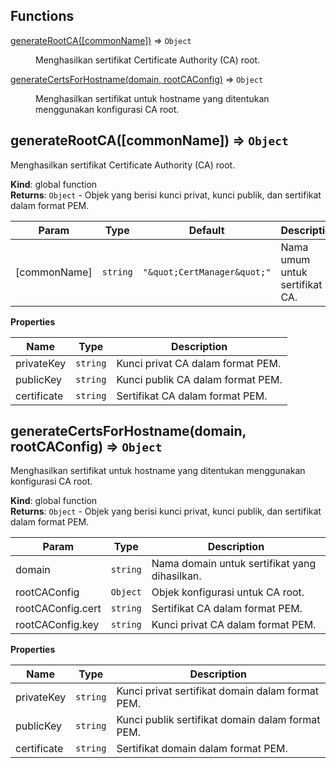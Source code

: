 ## Functions

<dl>
<dt><a href="#generateRootCA">generateRootCA([commonName])</a> ⇒ <code>Object</code></dt>
<dd><p>Menghasilkan sertifikat Certificate Authority (CA) root.</p>
</dd>
<dt><a href="#generateCertsForHostname">generateCertsForHostname(domain, rootCAConfig)</a> ⇒ <code>Object</code></dt>
<dd><p>Menghasilkan sertifikat untuk hostname yang ditentukan menggunakan konfigurasi CA root.</p>
</dd>
</dl>

<a name="generateRootCA"></a>

## generateRootCA([commonName]) ⇒ <code>Object</code>

Menghasilkan sertifikat Certificate Authority (CA) root.

**Kind**: global function  
**Returns**: <code>Object</code> - Objek yang berisi kunci privat, kunci publik, dan sertifikat dalam format PEM.

| Param        | Type                | Default                                            | Description                    |
| ------------ | ------------------- | -------------------------------------------------- | ------------------------------ |
| [commonName] | <code>string</code> | <code>&quot;\&quot;CertManager\&quot;&quot;</code> | Nama umum untuk sertifikat CA. |

**Properties**

| Name        | Type                | Description                       |
| ----------- | ------------------- | --------------------------------- |
| privateKey  | <code>string</code> | Kunci privat CA dalam format PEM. |
| publicKey   | <code>string</code> | Kunci publik CA dalam format PEM. |
| certificate | <code>string</code> | Sertifikat CA dalam format PEM.   |

<a name="generateCertsForHostname"></a>

## generateCertsForHostname(domain, rootCAConfig) ⇒ <code>Object</code>

Menghasilkan sertifikat untuk hostname yang ditentukan menggunakan konfigurasi CA root.

**Kind**: global function  
**Returns**: <code>Object</code> - Objek yang berisi kunci privat, kunci publik, dan sertifikat dalam format PEM.

| Param             | Type                | Description                                   |
| ----------------- | ------------------- | --------------------------------------------- |
| domain            | <code>string</code> | Nama domain untuk sertifikat yang dihasilkan. |
| rootCAConfig      | <code>Object</code> | Objek konfigurasi untuk CA root.              |
| rootCAConfig.cert | <code>string</code> | Sertifikat CA dalam format PEM.               |
| rootCAConfig.key  | <code>string</code> | Kunci privat CA dalam format PEM.             |

**Properties**

| Name        | Type                | Description                                      |
| ----------- | ------------------- | ------------------------------------------------ |
| privateKey  | <code>string</code> | Kunci privat sertifikat domain dalam format PEM. |
| publicKey   | <code>string</code> | Kunci publik sertifikat domain dalam format PEM. |
| certificate | <code>string</code> | Sertifikat domain dalam format PEM.              |
